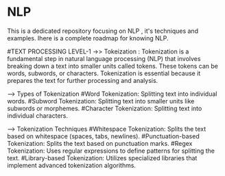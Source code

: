 # NLP
This is a dedicated repository focusing on NLP , it's techniques and examples. Ihere is a complete roadmap for knowing NLP.

#TEXT PROCESSING LEVEL-1
->> Tokeization : Tokenization is a fundamental step in natural language processing (NLP) that involves breaking down a text into smaller units called tokens. These tokens can be words, subwords, or characters. Tokenization is essential because it prepares the text for further processing and analysis.

-->   Types of Tokenization
#Word Tokenization: Splitting text into individual words.
#Subword Tokenization: Splitting text into smaller units like subwords or morphemes.
#Character Tokenization: Splitting text into individual characters.

-->   Tokenization Techniques
#Whitespace Tokenization: Splits the text based on whitespace (spaces, tabs, newlines).
#Punctuation-based Tokenization: Splits the text based on punctuation marks.
#Regex Tokenization: Uses regular expressions to define patterns for splitting the text.
#Library-based Tokenization: Utilizes specialized libraries that implement advanced tokenization algorithms.

